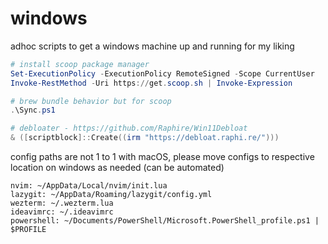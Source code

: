 # windows

adhoc scripts to get a windows machine up and running for my liking

```ps1
# install scoop package manager
Set-ExecutionPolicy -ExecutionPolicy RemoteSigned -Scope CurrentUser
Invoke-RestMethod -Uri https://get.scoop.sh | Invoke-Expression

# brew bundle behavior but for scoop
.\Sync.ps1

# debloater - https://github.com/Raphire/Win11Debloat
& ([scriptblock]::Create((irm "https://debloat.raphi.re/")))
```

config paths are not 1 to 1 with macOS, please move configs to respective
location on windows as needed (can be automated)

```
nvim: ~/AppData/Local/nvim/init.lua
lazygit: ~/AppData/Roaming/lazygit/config.yml
wezterm: ~/.wezterm.lua
ideavimrc: ~/.ideavimrc
powershell: ~/Documents/PowerShell/Microsoft.PowerShell_profile.ps1 | $PROFILE
```
